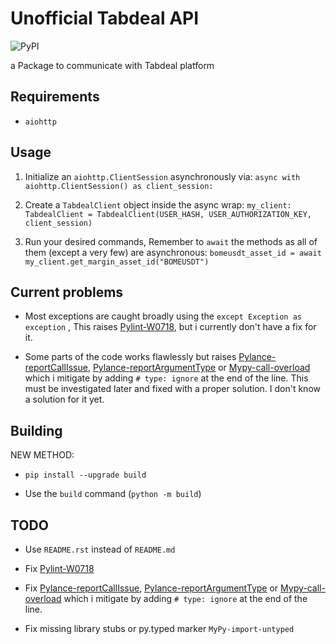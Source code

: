 # Unofficial Tabdeal API

![PyPI](https://img.shields.io/pypi/v/unofficial-tabdeal-api.svg)

a Package to communicate with Tabdeal platform

## Requirements

- `aiohttp`

## Usage

1. Initialize an `aiohttp.ClientSession` asynchronously via:
`async with aiohttp.ClientSession() as client_session:`

2. Create a `TabdealClient` object inside the async wrap:
`my_client: TabdealClient = TabdealClient(USER_HASH, USER_AUTHORIZATION_KEY, client_session)`
3. Run your desired commands, Remember to `await` the methods as all of them (except a very few) are asynchronous:
`bomeusdt_asset_id = await my_client.get_margin_asset_id("BOMEUSDT")`

## Current problems

- Most exceptions are caught broadly using the `except Exception as exception`
  , This raises [Pylint-W0718](https://pylint.readthedocs.io/en/latest/user_guide/messages/warning/broad-exception-caught.html), but i currently don't have a fix for it.

- Some parts of the code works flawlessly but raises [Pylance-reportCallIssue](https://github.com/microsoft/pyright/blob/main/docs/configuration.md#reportCallIssue), [Pylance-reportArgumentType](https://github.com/microsoft/pyright/blob/main/docs/configuration.md#reportArgumentType) or [Mypy-call-overload](https://mypy.readthedocs.io/en/latest/error_code_list.html#code-call-overload) which i mitigate by adding `# type: ignore` at the end of the line. This must be investigated later and fixed with a proper solution. I don't know a solution for it yet.

## Building

NEW METHOD:

- `pip install --upgrade build`

- Use the `build` command (`python -m build`)

## TODO

- Use `README.rst` instead of `README.md`

- Fix [Pylint-W0718](https://pylint.readthedocs.io/en/latest/user_guide/messages/warning/broad-exception-caught.html)

- Fix [Pylance-reportCallIssue](https://github.com/microsoft/pyright/blob/main/docs/configuration.md#reportCallIssue), [Pylance-reportArgumentType](https://github.com/microsoft/pyright/blob/main/docs/configuration.md#reportArgumentType) or [Mypy-call-overload](https://mypy.readthedocs.io/en/latest/error_code_list.html#code-call-overload) which i mitigate by adding `# type: ignore` at the end of the line.

- Fix missing library stubs or py.typed marker `MyPy-import-untyped`

